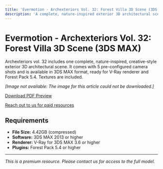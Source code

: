 ```yaml
---
title: 'Evermotion - Archexteriors Vol. 32: Forest Villa 3D Scene (3DS MAX)'
description: 'A complete, nature-inspired exterior 3D architectural scene from Evermotion. Includes 5 pre-configured camera shots, textures, and is ready for V-Ray and Forest Pack 5.4.'
---
```


# Evermotion - Archexteriors Vol. 32: Forest Villa 3D Scene (3DS MAX)

Archexteriors vol. 32 includes one complete, nature-inspired, creative-style exterior 3D architectural scene. It comes with 5 pre-configured camera shots and is available in 3DS MAX format, ready for V-Ray renderer and Forest Pack 5.4. Textures are included.

*[Image not available: The image for this article could not be downloaded.]*

[Download PDF Preview](https://pan.baidu.com/s/1C-aMxPvD2hKKyTgRUHLkUQ?pwd=49ym)

[Reach out to us for paid resources](https://wa.me/8613237610083)

## Requirements

*   **File Size:** 4.42GB (compressed)
*   **Software:** 3DS MAX 2013 or higher
*   **Renderer:** V-Ray for 3DS MAX 3.6 or higher
*   **Plugins:** Forest Pack 5.4 or higher

---

*This is a premium resource. Please contact us for access to the full model.*
